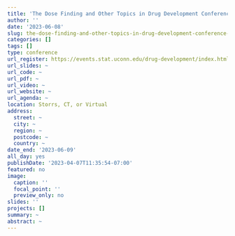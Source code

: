 ```yaml
---
title: 'The Dose Finding and Other Topics in Drug Development Conference: Honoring Dr. Naitee Ting'
author: ''
date: '2023-06-08'
slug: the-dose-finding-and-other-topics-in-drug-development-conference-honoring-dr-naitee-ting
categories: []
tags: []
type: conference
url_register: https://events.stat.uconn.edu/drug-development/index.html
url_slides: ~
url_code: ~
url_pdf: ~
url_video: ~
url_website: ~
url_agenda: ~
location: Storrs, CT, or Virtual
address:
  street: ~
  city: ~
  region: ~
  postcode: ~
  country: ~
date_end: '2023-06-09'
all_day: yes
publishDate: '2023-04-07T11:35:54-07:00'
featured: no
image:
  caption: ''
  focal_point: ''
  preview_only: no
slides: ''
projects: []
summary: ~
abstract: ~
---
```


<!--more-->
